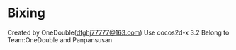 # Bixing
Created by  OneDouble(dfghj77777@163.com)
Use cocos2d-x 3.2
Belong to Team:OneDouble and Panpansusan
